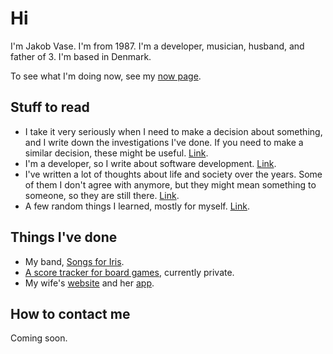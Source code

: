 # Hi

I'm Jakob Vase. I'm from 1987. I'm a developer, musician, husband, and father
of 3. I'm based in Denmark.

To see what I'm doing now, see my [now page](/now).

## Stuff to read

- I take it very seriously when I need to make a decision about something, and I
  write down the investigations I've done. If you need to make a similar
  decision, these might be useful. [Link](/investigations).
- I'm a developer, so I write about software development.
  [Link](/software-development).
- I've written a lot of thoughts about life and society over the years. Some of
  them I don't agree with anymore, but they might mean something to someone, so
  they are still there. [Link](/thoughts).
- A few random things I learned, mostly for myself. [Link](/til).

## Things I've done

- My band, [Songs for Iris](https://songsforiris.dk).
- [A score tracker for board games](https://score-tracker.vase.dev), currently
  private.
- My wife's [website](https://majavase.dk) and her
  [app](https://majavase.dk/app-link).

## How to contact me

Coming soon.
